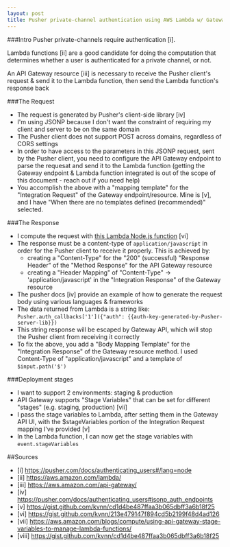 ```yaml
---
layout: post
title: Pusher private-channel authentication using AWS Lambda w/ Gateway API
---
```


###Intro
Pusher private-channels require authentication [i].

Lambda functions [ii] are a good candidate for doing the computation that determines whether a user is 
authenticated for a private channel, or not.

An API Gateway resource [iii] is necessary to receive the Pusher client's request & send it to the Lambda function, then send the Lambda function's response back

###The Request
- The request is generated by Pusher's client-side library [iv]
- I'm using JSONP because I don't want the constraint of requiring my client and server to be on the same domain
- The Pusher client does not support POST across domains, regardless of CORS settings
- In order to have access to the parameters in this JSONP request, sent by the Pusher client, you need to configure the API Gateway endpoint to parse the requesat and send it to the Lambda function (getting the Gateway endpoint & Lambda function integrated is out of the scope of this document - reach out if you need help)
- You accomplish the above with a "mapping template" for the "Integration Request" of the Gateway endpoint/resource. Mine is [v], and I have "When there are no templates defined (recommended)" selected.

###The Response
- I compute the request with [this Lambda Node.js function](https://gist.github.com/kvnn/213e479147f894cd5b2199f48d4ad126) [vi]      
- The response must be a content-type of `application/javascript` in order for the Pusher client to receive it properly. This is achieved by:
    * creating a "Content-Type" for the "200" (successful) "Response Header" of the "Method Response" for the API Gateway resource
    * creating a "Header Mapping" of "Content-Type" -> 'application/javascript' in the "Integration Response" of the Gateway resource
- The pusher docs [iv] provide an example of how to generate the request body using various languages & frameworks
- The data returned from Lambda is a string like: `Pusher.auth_callbacks['1']({"auth": {{auth-key-generated-by-Pusher-server-lib}})`
- This string response will be escaped by Gateway API, which will stop the Pusher client from receiving it correctly
- To fix the above, you add a "Body Mapping Template" for the "Integration Response" of the Gateway resource method. I used Content-Type of "application/javascript" and a template of `$input.path('$')`
        
###Deployment stages
- I want to support 2 environments: staging & production
- API Gateway supports "Stage Variables" that can be set for different "stages" (e.g. staging, production) [vii]
- I pass the stage variables to Lambda, after setting them in the Gateway API UI, with the $stageVariables portion of the Integration Request mapping I've provided [v]
- In the Lambda function, I can now get the stage variables with `event.stageVariables`


##Sources
- [i] https://pusher.com/docs/authenticating_users#/lang=node
- [ii] https://aws.amazon.com/lambda/
- [iii] https://aws.amazon.com/api-gateway/
- [iv] https://pusher.com/docs/authenticating_users#jsonp_auth_endpoints
- [v] https://gist.github.com/kvnn/cd1d4be487ffaa3b065dbff3a6b18f25
- [vi] https://gist.github.com/kvnn/213e479147f894cd5b2199f48d4ad126
- [vii] https://aws.amazon.com/blogs/compute/using-api-gateway-stage-variables-to-manage-lambda-functions/
- [viii] https://gist.github.com/kvnn/cd1d4be487ffaa3b065dbff3a6b18f25
